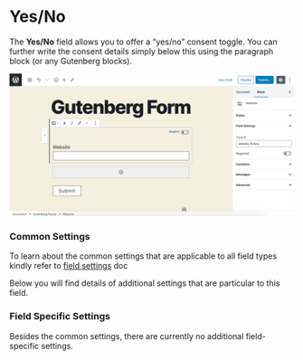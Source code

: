 # Yes/No

The **Yes/No** field allows you to offer a “yes/no” consent toggle. You can further write the consent details simply below this using the paragraph block \(or any Gutenberg blocks\).



![](../../.gitbook/assets/image-2020-06-26-at-7.34.11-pm.png)

### Common Settings

To learn about the common settings that are applicable to all field types kindly refer to [field settings](https://cakewp.gitbook.io/gutenberg-forms/getting-started/fields-settings#common-settings) doc

Below you will find details of additional settings that are particular to this field.

### Field Specific Settings

Besides the common settings, there are currently no additional field-specific settings.

